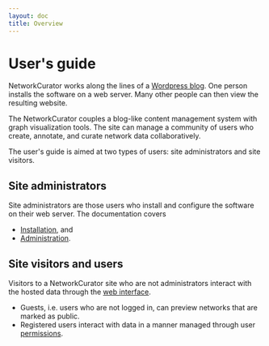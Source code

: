 ```yaml
---
layout: doc
title: Overview
---
```


# User's guide

NetworkCurator works along the lines of a [Wordpress blog](https://wordpress.org/). One person installs the software on a web server. Many other people can then view the resulting website.

The NetworkCurator couples a blog-like content management system with graph visualization tools. The site can manage a community of users who create, annotate, and curate network data collaboratively.

The user's guide is aimed at two types of users: site administrators and site visitors.



## Site administrators

Site administrators are those users who install and configure the software on their web server. The documentation covers

 - [Installation](install.html), and
 - [Administration](admin.html).


## Site visitors and users

Visitors to a NetworkCurator site who are not administrators interact with the hosted data through the [web interface](interface.html). 

 - Guests, i.e. users who are not logged in, can preview networks that are marked as public.
 - Registered users interact with data in a manner managed through user [permissions](permissions.html).




